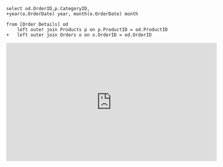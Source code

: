 ﻿```csdiff
select od.OrderID,p.CategoryID, 
+year(o.OrderDate) year, month(o.OrderDate) month

from [Order Details] od 
	left outer join Products p on p.ProductID = od.ProductID
+   left outer join Orders o on o.OrderID = od.OrderID 
```

<iframe width="560" height="315" src="https://www.youtube.com/embed/Rj1siqkjBSM?list=PL1DEQjXG2xnLgvHTh1MJvWScqgyqvsxSu" frameborder="0" allowfullscreen></iframe>
